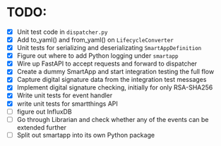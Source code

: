 # TODO:

- [x] Unit test code in `dispatcher.py`
- [x] Add to_yaml() and from_yaml() on `LifecycleConverter`
- [x] Unit tests for serializing and deserializating `SmartAppDefinition`
- [x] Figure out where to add Python logging under `smartapp`
- [x] Wire up FastAPI to accept requests and forward to dispatcher
- [x] Create a dummy SmartApp and start integration testing the full flow
- [x] Capture digital signature data from the integration test messages
- [x] Implement digital signature checking, initially for only RSA-SHA256
- [x] Write unit tests for event handler
- [x] write unit tests for smartthings API
- [ ] figure out InfluxDB 
- [ ] Go through Librarian and check whether any of the events can be extended further
- [ ] Split out smartapp into its own Python package

